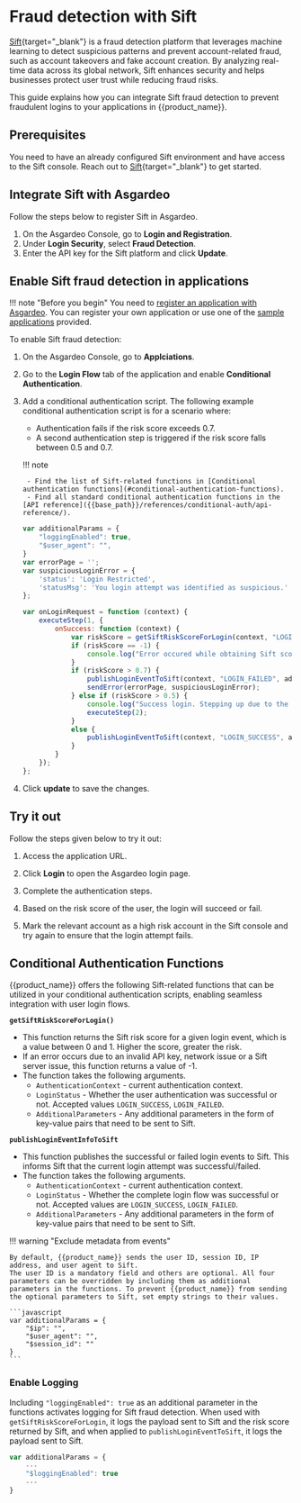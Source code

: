 # Fraud detection with Sift

[Sift](https://sift.com/){target="_blank"} is a fraud detection platform that leverages machine learning to detect suspicious patterns and prevent account-related fraud, such as account takeovers and fake account creation. By analyzing real-time data across its global network, Sift enhances security and helps businesses protect user trust while reducing fraud risks.

This guide explains how you can integrate Sift fraud detection to prevent fraudulent logins to your applications in {{product_name}}.

## Prerequisites

You need to have an already configured Sift environment and have access to the Sift console. Reach out to [Sift](https://sift.com/contact-us){target="_blank"} to get started.

## Integrate Sift with Asgardeo

Follow the steps below to register Sift in Asgardeo.

1. On the Asgardeo Console, go to **Login and Registration**.
2. Under **Login Security**, select **Fraud Detection**.
3. Enter the API key for the Sift platform and click **Update**.

## Enable Sift fraud detection in applications

!!! note "Before you begin"
    You need to [register an application with Asgardeo]({{base_path}}/guides/applications/). You can register your own application or use one of the [sample applications]({{base_path}}/get-started/try-samples/) provided.

To enable Sift fraud detection:

1. On the Asgardeo Console, go to **Applciations**.
2. Go to the **Login Flow** tab of the application and enable **Conditional Authentication**.
3. Add a conditional authentication script. The following example conditional authentication script is for a scenario where:
    - Authentication fails if the risk score exceeds 0.7.
    - A second authentication step is triggered if the risk score falls between 0.5 and 0.7.

    !!! note

        - Find the list of Sift-related functions in [Conditional authentication functions](#conditional-authentication-functions).
        - Find all standard conditional authentication functions in the [API reference]({{base_path}}/references/conditional-auth/api-reference/).

    ```javascript
    var additionalParams = {
        "loggingEnabled": true,
        "$user_agent": "",
    }
    var errorPage = '';
    var suspiciousLoginError = {
        'status': 'Login Restricted',
        'statusMsg': 'You login attempt was identified as suspicious.'
    };

    var onLoginRequest = function (context) {
        executeStep(1, {
            onSuccess: function (context) {
                var riskScore = getSiftRiskScoreForLogin(context, "LOGIN_SUCCESS", additionalParams);
                if (riskScore == -1) {
                    console.log("Error occured while obtaining Sift score.");
                }
                if (riskScore > 0.7) {
                    publishLoginEventToSift(context, "LOGIN_FAILED", additionalParams);
                    sendError(errorPage, suspiciousLoginError);
                } else if (riskScore > 0.5) {
                    console.log("Success login. Stepping up due to the risk.");
                    executeStep(2);
                } 
                else {
                    publishLoginEventToSift(context, "LOGIN_SUCCESS", additionalParams);
                }
            }
        });
    };
    ```

4. Click **update** to save the changes.

## Try it out

Follow the steps given below to try it out:

1. Access the application URL.

2. Click **Login** to open the Asgardeo login page.

3. Complete the authentication steps.

4. Based on the risk score of the user, the login will succeed or fail.

5. Mark the relevant account as a high risk account in the Sift console and try again to ensure that the login attempt fails.

## Conditional Authentication Functions 

{{product_name}} offers the following Sift-related functions that can be utilized in your conditional authentication scripts, enabling seamless integration with user login flows.

**`getSiftRiskScoreForLogin()`**

- This function returns the Sift risk score for a given login event, which is a value between 0 and 1. Higher the score, greater the risk.
- If an error occurs due to an invalid API key, network issue or a Sift server issue, this function returns a value of -1.
- The function takes the following arguments.
    - `AuthenticationContext` - current authentication context.
    - `LoginStatus` - Whether the user authentication was successful or not. Accepted values `LOGIN_SUCCESS`, `LOGIN_FAILED`.
    - `AdditionalParameters` - Any additional parameters in the form of key-value pairs that need to be sent to Sift.

**`publishLoginEventInfoToSift`**

- This function publishes the successful or failed login events to Sift. This informs Sift that the current login attempt was successful/failed.
- The function takes the following arguments.
  - `AuthenticationContext` - current authentication context.
  - `LoginStatus` - Whether the complete login flow was successful or not. Accepted values are `LOGIN_SUCCESS`, `LOGIN_FAILED`.
  - `AdditionalParameters` - Any additional parameters in the form of key-value pairs that need to be sent to Sift.

!!! warning "Exclude metadata from events"

    By default, {{product_name}} sends the user ID, session ID, IP address, and user agent to Sift.
    The user ID is a mandatory field and others are optional. All four parameters can be overridden by including them as additional parameters in the functions. To prevent {{product_name}} from sending the optional parameters to Sift, set empty strings to their values.

    ```javascript
    var additionalParams = {
        "$ip": "",
        "$user_agent": "",
        "$session_id": ""
    }
    ```

### Enable Logging

Including `"loggingEnabled": true` as an additional parameter in the functions activates logging for Sift fraud detection. When used with `getSiftRiskScoreForLogin`, it logs the payload sent to Sift and the risk score returned by Sift, and when applied to `publishLoginEventToSift`, it logs the payload sent to Sift.

```javascript
var additionalParams = {
    ---
    "$loggingEnabled": true
    ---
}
```
